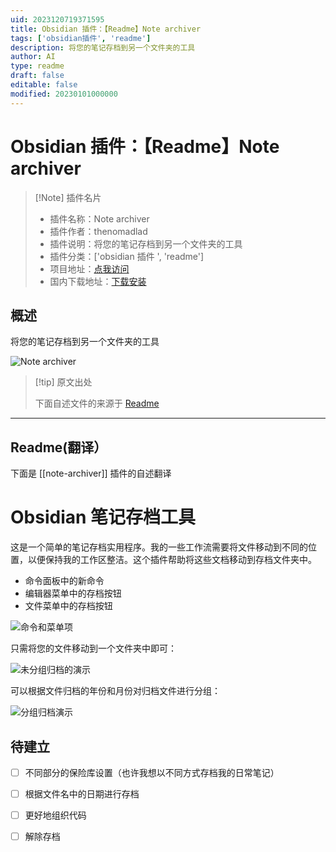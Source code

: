 ```yaml
---
uid: 2023120719371595
title: Obsidian 插件：【Readme】Note archiver
tags: ['obsidian插件', 'readme']
description: 将您的笔记存档到另一个文件夹的工具
author: AI
type: readme
draft: false
editable: false
modified: 20230101000000
---
```


# Obsidian 插件：【Readme】Note archiver

> [!Note] 插件名片
> - 插件名称：Note archiver
> - 插件作者：thenomadlad
> - 插件说明：将您的笔记存档到另一个文件夹的工具
> - 插件分类：['obsidian 插件 ', 'readme']
> - 项目地址：[点我访问](https://github.com/thenomadlad/obsidian-note-archiver)
> - 国内下载地址：[下载安装](https://pkmer.cn/products/plugin/pluginMarket/?note-archiver)

## 概述

将您的笔记存档到另一个文件夹的工具

![Note archiver](https://cdn.pkmer.cn/covers/note-archiver.png!pkmer)

> [!tip] 原文出处
>
>下面自述文件的来源于 [Readme](https://ghproxy.net/https://raw.githubusercontent.com/thenomadlad/obsidian-note-archiver/main/README.md)
>

---

## Readme(翻译）

下面是 [[note-archiver]] 插件的自述翻译

# Obsidian 笔记存档工具

这是一个简单的笔记存档实用程序。我的一些工作流需要将文件移动到不同的位置，以便保持我的工作区整洁。这个插件帮助将这些文档移动到存档文件夹中。

- 命令面板中的新命令
- 编辑器菜单中的存档按钮
- 文件菜单中的存档按钮

![命令和菜单项](https://cdn.pkmer.cn/covers/note-archiver_2_0.png!pkmer)

只需将您的文件移动到一个文件夹中即可：

![未分组归档的演示](https://cdn.pkmer.cn/covers/note-archiver_2_1.gif)

可以根据文件归档的年份和月份对归档文件进行分组：

![分组归档演示](https://cdn.pkmer.cn/covers/note-archiver_2_2.gif)

## 待建立

- [ ] 不同部分的保险库设置（也许我想以不同方式存档我的日常笔记）
- [ ] 根据文件名中的日期进行存档
- [ ] 更好地组织代码
- [ ] 解除存档



